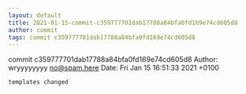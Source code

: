 ```yaml
---
layout: default
title: 2021-01-15-commit-c359777701dab17788a84bfa0fd169e74cd605d8
author: commit
tags: commit c359777701dab17788a84bfa0fd169e74cd605d8
---
```


commit c359777701dab17788a84bfa0fd169e74cd605d8
Author: wryyyyyyyy <no@spam.here>
Date:   Fri Jan 15 16:51:33 2021 +0100

    templates changed
